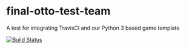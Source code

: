 # final-otto-test-team

A test for integrating TravisCI and our Python 3 based game template

[![Build Status](https://travis-ci.com/NDSU-CSCI313-Borchert/final-otto-test-team.svg?branch=master)](https://travis-ci.com/NDSU-CSCI313-Borchert/final-otto-test-team)
